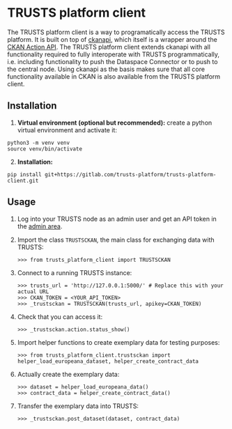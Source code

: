 # TRUSTS platform client 

The TRUSTS platform client is a way to programatically access the TRUSTS 
platform. It is built on top of [ckanapi](https://github.com/ckan/ckanapi),
which itself is a wrapper around the [CKAN Action API](http://docs.ckan.org/en/latest/api/index.html#action-api-reference).
The TRUSTS platform client extends ckanapi with all functionality required to
fully interoperate with TRUSTS programmatically, i.e. including functionality
to push the Dataspace Connector or to push to the central node. Using ckanapi
as the basis makes sure that all core functionality available in CKAN is also
available from the TRUSTS platform client.

## Installation

1. **Virtual environment (optional but recommended):** create a python virtual environment and 
   activate it:

```
python3 -m venv venv
source venv/bin/activate
```

2. **Installation:**

```
pip install git+https://gitlab.com/trusts-platform/trusts-platform-client.git
```

## Usage

1. Log into your TRUSTS node as an admin user and get an API token in the
   [admin area](http://ckan.url/user/admin/api-tokens).

2. Import the class ```TRUSTSCKAN```, the main class for exchanging data with
TRUSTS:

    ```
    >>> from trusts_platform_client import TRUSTSCKAN
    ```

3. Connect to a running TRUSTS instance:

    ```
    >>> trusts_url = 'http://127.0.0.1:5000/' # Replace this with your actual URL
    >>> CKAN_TOKEN = <YOUR_API_TOKEN>
    >>> _trustsckan = TRUSTSCKAN(trusts_url, apikey=CKAN_TOKEN)
    ```

4. Check that you can access it:

    ```
    >>> _trustsckan.action.status_show()
    ```

5. Import helper functions to create exemplary data for testing purposes:

    ```
    >>> from trusts_platform_client.trustsckan import helper_load_europeana_dataset, helper_create_contract_data
    ```

6. Actually create the exemplary data:

    ```
    >>> dataset = helper_load_europeana_data()
    >>> contract_data = helper_create_contract_data()
    ```

7. Transfer the exemplary data into TRUSTS:

    ```
    >>> _trustsckan.post_dataset(dataset, contract_data)
    ```
